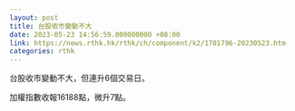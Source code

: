 ```yaml
---
layout: post
title: 台股收市變動不大
date: 2023-05-23 14:56:59.000000000 +08:00
link: https://news.rthk.hk/rthk/ch/component/k2/1701796-20230523.htm
categories: rthk
---
```


台股收市變動不大，但連升6個交易日。

加權指數收報16188點，微升7點。
